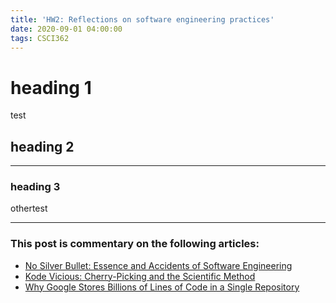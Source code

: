 ```yaml
---
title: 'HW2: Reflections on software engineering practices'
date: 2020-09-01 04:00:00
tags: CSCI362
---
```

# heading 1

test

## heading 2

---
### heading 3
othertest

___

### This post is commentary on the following articles:

- [No Silver Bullet: Essence and Accidents of Software Engineering](http://bowringj.people.cofc.edu/classes/csci%20362/docs/NoSilverBulletOriginal.pdf)
- [Kode Vicious: Cherry-Picking and the Scientific Method](http://bowringj.people.cofc.edu/classes/csci%20362/docs/p32-neville-neil.pdf)
- [Why Google Stores Billions of Lines of Code in a Single Repository](http://bowringj.people.cofc.edu/classes/csci%20362/docs/GoogleCodeRepo-78-potvin.pdf?id=0B2El51RQ1MQnTTVWYVNiOWhuX0U)
